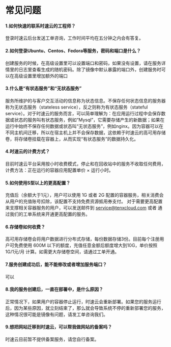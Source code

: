 # 常见问题

#### 1.如何快速的联系时速云的工程师？
登录时速云后台发送工单咨询，工作时间平均在五分钟之内会有答复。

#### 2.如何登录Ubuntu、Centos、Fedora等服务，密码和端口是什么？
创建服务的时候，在高级设置里可以设置端口和密码，如果没有设置，请在服务详情里的日志里查看生成的随机密码。除了镜像中默认暴露的端口外，创建服务时可以在高级设置里增加额外的端口


#### 3.什么是“有状态服务”和“无状态服务”
服务所维护的与客户交互活动的信息称为状态信息。不保存任何状态信息的服务器称为无状态服务（stateless service），反之则称为有状态服务（stateful service）。对于时速云的服务而言，可以简单理解为：在应用运行过程中会保存数据或状态的服务叫有状态服务，例如“Mysql”，它需要存储产生的新数据；如果在运行中始终不保存任何数据或状态叫“无状态服务”，例如nginx。因为容器可以在不同主机间迁移，所以在宿主机上并不会保存数据，这依赖于时速云的高可用存储卷，将存储卷挂载在容器上，从而实现“有状态服务”的数据持久化。

#### 4.时速云的计费方式？
目前时速云平台采用按小时收费模式，停止和在回收站中的服务不收取任何费用，计费方法：正在运行的容器应用配置单价 × 运行小时。

#### 5.如何使用S型以上的更高配置？
充值后（余额大于1元），用户可以使用 1G 或者 2G 配置的容器服务，相关消费会从用户的充值账号扣除，该配置不支持免费资源抵用券支付。 对于需要更高配置来支撑相关容器服务的用户，可以发送邮件到 service@tenxcloud.com 或者 通过我们的工单系统来开通更高配置的服务。

#### 6.存储卷如何收费？
高可用存储卷会将用户数据进行分布式存储，每份数据存储3份。目前每个注册用户可免费使用 600M 以下的额度，充值任意金额后额度增大到10G，单价按照 1G/1元/月 计算。如需更大存储卷空间，请通过工单开通。

#### 7.服务创建成功后，能不能修改或者增加服务端口？
可以

#### 8.我的服务创建后，一直在部署中，是什么原因？
正常情况下，如果用户的容器停止运行，时速云会重新部署。如果您的服务运行后，因为某些原因，就立刻结束了，那么就会导致系统不停的重新部署您的服务，这种情况很可能是镜像有问题，请发工单咨询我们。

#### 9.想把网站迁移到时速云，可以帮我做网站的备案吗？
时速云目前暂不提供备案服务，请您自行备案。
